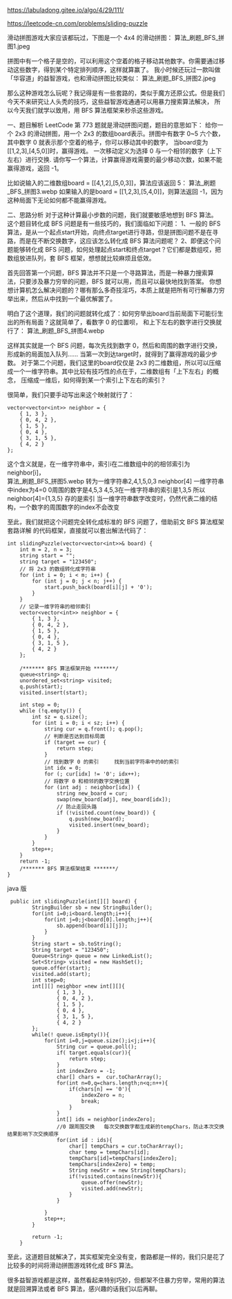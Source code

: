 https://labuladong.gitee.io/algo/4/29/111/

https://leetcode-cn.com/problems/sliding-puzzle


滑动拼图游戏大家应该都玩过，下图是一个 4x4 的滑动拼图：
算法_刷题_BFS_拼图1.jpeg

拼图中有一个格子是空的，可以利用这个空着的格子移动其他数字。你需要通过移动这些数字，得到某个特定排列顺序，这样就算赢了。
我小时候还玩过一款叫做「华容道」的益智游戏，也和滑动拼图比较类似：
算法_刷题_BFS_拼图2.jpeg

那么这种游戏怎么玩呢？我记得是有一些套路的，类似于魔方还原公式。但是我们今天不来研究让人头秃的技巧，这些益智游戏通通可以用暴力搜索算法解决，
  所以今天我们就学以致用，用 BFS 算法框架来秒杀这些游戏。

一、题目解析
LeetCode 第 773 题就是滑动拼图问题，题目的意思如下：
给你一个 2x3 的滑动拼图，用一个 2x3 的数组board表示。拼图中有数字 0~5 六个数，其中数字 0 就表示那个空着的格子，你可以移动其中的数字，
  当board变为[[1,2,3],[4,5,0]]时，赢得游戏。
一次移动定义为选择 0 与一个相邻的数字（上下左右）进行交换.
请你写一个算法，计算赢得游戏需要的最少移动次数，如果不能赢得游戏，返回 -1。

比如说输入的二维数组board = [[4,1,2],[5,0,3]]，算法应该返回 5：
算法_刷题_BFS_拼图3.webp
如果输入的是board = [[1,2,3],[5,4,0]]，则算法返回 -1，因为这种局面下无论如何都不能赢得游戏。


二、思路分析
对于这种计算最小步数的问题，我们就要敏感地想到 BFS 算法。
这个题目转化成 BFS 问题是有一些技巧的，我们面临如下问题：
1、一般的 BFS 算法，是从一个起点start开始，向终点target进行寻路，但是拼图问题不是在寻路，而是在不断交换数字，这应该怎么转化成 BFS 算法问题呢？
2、即便这个问题能够转化成 BFS 问题，如何处理起点start和终点target？它们都是数组哎，把数组放进队列，套 BFS 框架，想想就比较麻烦且低效。

首先回答第一个问题，BFS 算法并不只是一个寻路算法，而是一种暴力搜索算法，只要涉及暴力穷举的问题，BFS 就可以用，而且可以最快地找到答案。
你想想计算机怎么解决问题的？哪有那么多奇技淫巧，本质上就是把所有可行解暴力穷举出来，然后从中找到一个最优解罢了。

明白了这个道理，我们的问题就转化成了：如何穷举出board当前局面下可能衍生出的所有局面？这就简单了，看数字 0 的位置呗，
  和上下左右的数字进行交换就行了：
算法_刷题_BFS_拼图4.webp

这样其实就是一个 BFS 问题，每次先找到数字 0，然后和周围的数字进行交换，形成新的局面加入队列…… 当第一次到达target时，就得到了赢得游戏的最少步数。
对于第二个问题，我们这里的board仅仅是 2x3 的二维数组，所以可以压缩成一个一维字符串。其中比较有技巧性的点在于，二维数组有「上下左右」的概念，
   压缩成一维后，如何得到某一个索引上下左右的索引？

很简单，我们只要手动写出来这个映射就行了：
```
vector<vector<int>> neighbor = {
    { 1, 3 },
    { 0, 4, 2 },
    { 1, 5 },
    { 0, 4 },
    { 3, 1, 5 },
    { 4, 2 }
};
```
这个含义就是，在一维字符串中，索引i在二维数组中的的相邻索引为neighbor[i]，   
算法_刷题_BFS_拼图5.webp
转为一维字符串2,4,1,5,0,3   neighbor[4]   一维字符串中index为4=0  0周围的数字是4,5,3   4,5,3在一维字符串的索引是1,3,5
所以neighbor[4]={1,3,5}  存的是索引
当一维字符串数字改变时，仍然代表二维的结构，一个数字的周围数字的index不会改变

至此，我们就把这个问题完全转化成标准的 BFS 问题了，借助前文 BFS 算法框架套路详解 的代码框架，直接就可以套出解法代码了：
```
int slidingPuzzle(vector<vector<int>>& board) {
    int m = 2, n = 3;
    string start = "";
    string target = "123450";
    // 将 2x3 的数组转化成字符串
    for (int i = 0; i < m; i++) {
        for (int j = 0; j < n; j++) {
            start.push_back(board[i][j] + '0');
        }
    }
    // 记录一维字符串的相邻索引
    vector<vector<int>> neighbor = {
        { 1, 3 },
        { 0, 4, 2 },
        { 1, 5 },
        { 0, 4 },
        { 3, 1, 5 },
        { 4, 2 }
    };

    /******* BFS 算法框架开始 *******/
    queue<string> q;
    unordered_set<string> visited;
    q.push(start);
    visited.insert(start);

    int step = 0;
    while (!q.empty()) {
        int sz = q.size();
        for (int i = 0; i < sz; i++) {
            string cur = q.front(); q.pop();
            // 判断是否达到目标局面
            if (target == cur) {
                return step;
            }
            // 找到数字 0 的索引     找到当前字符串中的0的索引
            int idx = 0;
            for (; cur[idx] != '0'; idx++);
            // 将数字 0 和相邻的数字交换位置
            for (int adj : neighbor[idx]) {
                string new_board = cur;
                swap(new_board[adj], new_board[idx]);
                // 防止走回头路
                if (!visited.count(new_board)) {
                    q.push(new_board);
                    visited.insert(new_board);
                }
            }
        }
        step++;
    }
    return -1;
    /******* BFS 算法框架结束 *******/
}
```
java 版
```
 public int slidingPuzzle(int[][] board) {
        StringBuilder sb = new StringBuilder();
        for(int i=0;i<board.length;i++){
            for(int j=0;j<board[0].length;j++){
                sb.append(board[i][j]);
            }
        }
        String start = sb.toString();
        String target = "123450";
        Queue<String> queue = new LinkedList();
        Set<String> visited = new HashSet();
        queue.offer(start);
        visited.add(start);
        int step=0;
        int[][] neighbor =new int[][]{
                { 1, 3 },
                { 0, 4, 2 },
                { 1, 5 },
                { 0, 4 },
                { 3, 1, 5 },
                { 4, 2 }
        };
        while(! queue.isEmpty()){
            for(int i=0,j=queue.size();i<j;i++){
                String cur = queue.poll();
                if( target.equals(cur)){
                    return step;
                }
                int indexZero = -1;
                char[] chars =  cur.toCharArray();
                for(int n=0,q=chars.length;n<q;n++){
                    if(chars[n] == '0'){
                        indexZero = n;
                        break;
                    }
                }
                int[] ids = neighbor[indexZero];
                //0 跟周围交换   每次交换数字都生成新的tempChars，防止本次交换结果影响下次交换顺序
                for(int id : ids){
                    char[] tempChars = cur.toCharArray();
                    char temp = tempChars[id];
                    tempChars[id]=tempChars[indexZero];
                    tempChars[indexZero] = temp;
                    String newStr = new String(tempChars);
                    if(!visited.contains(newStr)){
                        queue.offer(newStr);
                        visited.add(newStr);
                    }
                }

            }
            step++;
        }

        return -1;
    }
```
至此，这道题目就解决了，其实框架完全没有变，套路都是一样的，我们只是花了比较多的时间将滑动拼图游戏转化成 BFS 算法。

很多益智游戏都是这样，虽然看起来特别巧妙，但都架不住暴力穷举，常用的算法就是回溯算法或者 BFS 算法，感兴趣的话我们以后再聊。